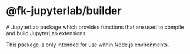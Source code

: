 # @fk-jupyterlab/builder

A JupyterLab package which provides functions that are used to compile
and build JupyterLab extensions.

This package is only intended for use within Node.js environments.
